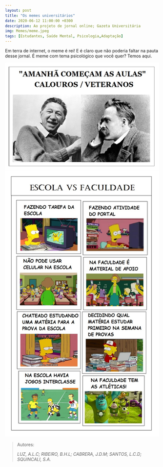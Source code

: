```yaml
---
layout: post
title: "Os memes universitários"
date: 2020-06-12 11:00:00 +0300
description: Ao projeto de jornal online; Gazeta Universitária
img: Memes/meme.jpeg
tags: [Estudantes, Saúde Mental, Psicologia,Adaptação] 
---
```

Em terra de internet, o meme é rei! E é claro que não poderia faltar na pauta desse jornal. 
É meme com tema psicológico que você quer? Temos aqui.

<div style="text-align:center"><img src="/assets/img/Memes/meme.jpeg" /></div> 

<div style="text-align:center"><img src="/assets/img/Memes/tirinha.jpeg" /></div> 

> Autores:
>
> <cite> LUZ, A.L.C; RIBEIRO, B.H.L; CABRERA, J.D.M; SANTOS, L.C.D; SQUINCALI, S.A. </cite>
